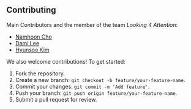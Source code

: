 ## Contributing

Main Contributors and the member of the team _Looking 4 Attention_:

-   [Namhoon Cho](https://github.com/Namhoon-Cho)
-   [Dami Lee](https://github.com/iamdami)
-   [Hyunsoo Kim](https://github.com/hyun1227)

We also welcome contributions! To get started:

1.  Fork the repository.
2.  Create a new branch: `git checkout -b feature/your-feature-name`.
3.  Commit your changes: `git commit -m 'Add feature'`.
4.  Push your branch: `git push origin feature/your-feature-name`.
5.  Submit a pull request for review.
